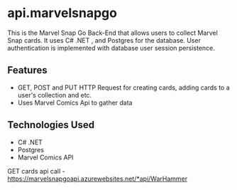 # api.marvelsnapgo

This is the Marvel Snap Go Back-End that allows users to collect Marvel Snap cards. It uses C# .NET , and Postgres for the database. User authentication is implemented with database user session persistence.

## Features

- GET, POST and PUT HTTP Request for creating cards, adding cards to a user's collection and etc.
- Uses Marvel Comics Api to gather data

## Technologies Used

- C# .NET
- Postgres
- Marvel Comics API

GET cards api call - https://marvelsnapgoapi.azurewebsites.net/*api/WarHammer

